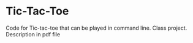 # Tic-Tac-Toe

Code for Tic-tac-toe that can be played in command line. 
Class project. Description in pdf file
